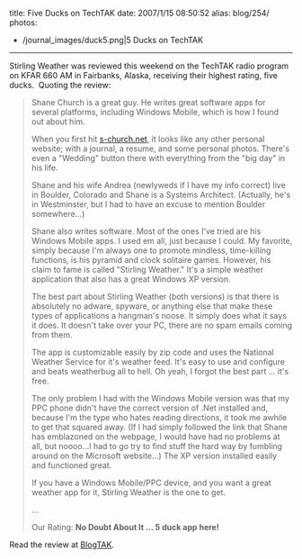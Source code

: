 title: Five Ducks on TechTAK
date: 2007/1/15 08:50:52
alias: blog/254/
photos:
- /journal_images/duck5.png|5 Ducks on TechTAK
---
Stirling Weather was reviewed this weekend on the TechTAK radio program on KFAR 660 AM in Fairbanks, Alaska, receiving their highest rating, five ducks.  Quoting the review:

> Shane Church is a great guy. He writes great software apps for several platforms, including Windows Mobile, which is how I found out about him.
> 
> When you first hit [s-church.net](http://s-church.net/), it looks like any other personal website; with a journal, a resume, and some personal photos. There's even a "Wedding" button there with everything from the "big day" in his life.
> 
> Shane and his wife Andrea (newlyweds if I have my info correct) live in Boulder, Colorado and Shane is a Systems Architect. (Actually, he's in Westminster, but I had to have an excuse to mention Boulder somewhere...)
> 
> Shane also writes software. Most of the ones I've tried are his Windows Mobile apps. I used em all, just because I could. My favorite, simply because I'm always one to promote mindless, time-killing functions, is his pyramid and clock solitaire games. However, his claim to fame is called "Stirling Weather." It's a simple weather application that also has a great Windows XP version.
> 
> The best part about Stirling Weather (both versions) is that there is absolutely no adware, spyware, or anything else that make these types of applications a hangman's noose. It simply does what it says it does. It doesn't take over your PC, there are no spam emails coming from them.
> 
> The app is customizable easily by zip code and uses the National Weather Service for it's weather feed. It's easy to use and configure and beats weatherbug all to hell. Oh yeah, I forgot the best part ... it's free.
> 
> The only problem I had with the Windows Mobile version was that my PPC phone didn't have the correct version of .Net installed and, because I'm the type who hates reading directions, it took me awhile to get that squared away. (If I had simply followed the link that Shane has emblazoned on the webpage, I would have had no problems at all, but noooo...I had to go try to find stuff the hard way by fumbling around on the Microsoft website...) The XP version installed easily and functioned great.
> 
> If you have a Windows Mobile/PPC device, and you want a great weather app for it, Stirling Weather is the one to get.
> 
> ...
> 
> Our Rating: **No Doubt About It ... 5 duck app here!**

Read the review at [BlogTAK](http://www.techtak.com/blogtak/index.php?blog=5&title=stirling_weather_for_windows_and_ppc_1&more=1&c=1&tb=1&pb=1).